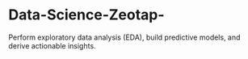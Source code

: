 # Data-Science-Zeotap-
Perform exploratory data analysis (EDA), build predictive models, and derive actionable insights.

